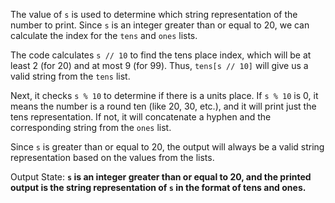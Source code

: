 The value of `s` is used to determine which string representation of the number to print. Since `s` is an integer greater than or equal to 20, we can calculate the index for the `tens` and `ones` lists. 

The code calculates `s // 10` to find the tens place index, which will be at least 2 (for 20) and at most 9 (for 99). Thus, `tens[s // 10]` will give us a valid string from the `tens` list. 

Next, it checks `s % 10` to determine if there is a units place. If `s % 10` is 0, it means the number is a round ten (like 20, 30, etc.), and it will print just the tens representation. If not, it will concatenate a hyphen and the corresponding string from the `ones` list.

Since `s` is greater than or equal to 20, the output will always be a valid string representation based on the values from the lists.

Output State: **`s` is an integer greater than or equal to 20, and the printed output is the string representation of `s` in the format of tens and ones.**